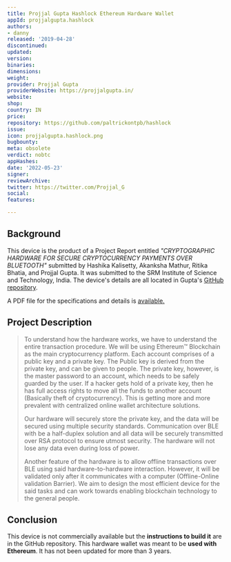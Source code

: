 ```yaml
---
title: Projjal Gupta Hashlock Ethereum Hardware Wallet
appId: projjalgupta.hashlock
authors:
- danny
released: '2019-04-28'
discontinued: 
updated: 
version: 
binaries: 
dimensions: 
weight: 
provider: Projjal Gupta
providerWebsite: https://projjalgupta.in/
website: 
shop: 
country: IN
price: 
repository: https://github.com/paltrickontpb/hashlock
issue: 
icon: projjalgupta.hashlock.png
bugbounty: 
meta: obsolete
verdict: nobtc
appHashes: 
date: '2022-05-23'
signer: 
reviewArchive: 
twitter: https://twitter.com/Projjal_G
social: 
features: 

---
```


## Background 

This device is the product of a Project Report entitled *"CRYPTOGRAPHIC HARDWARE FOR SECURE CRYPTOCURRENCY PAYMENTS OVER BLUETOOTH"* submitted by Hashika Kalisetty, Akanksha Mathur, Ritika Bhatia, and Projjal Gupta. It was submitted to the SRM Institute of Science and Technology, India. The device's details are all located in Gupta's [GitHub repository](https://github.com/paltrickontpb/hashlock).

A PDF file for the specifications and details is [available.](https://github.com/paltrickontpb/hashlock/blob/master/hashlock.pdf)

## Project Description 

> To understand how the hardware works, we have to understand the entire transaction procedure. We will be using Ethereum™ Blockchain as the main cryptocurrency platform. Each account comprises of a public key and a private key. The Public key is derived from the private key, and can be given to people. The private key, however, is the master password to an account, which needs to be safely guarded by the user. If a hacker gets hold of a private key, then he has full access rights to move all the funds to another account (Basically theft of cryptocurrency). This is getting more and more prevalent with centralized online wallet architecture solutions.
>
> Our hardware will securely store the private key, and the data will be secured using multiple security standards. Communication over BLE with be a half-duplex solution and all data will be securely transmitted over RSA protocol to ensure utmost security. The hardware will not lose any data even during loss of power.
>
> Another feature of the hardware is to allow offline transactions over BLE using said hardware-to-hardware interaction. However, it will be validated only after it communicates with a computer (Offline-Online validation Barrier). We aim to design the most efficient device for the said tasks and can work towards enabling blockchain technology to the general people.

## Conclusion

This device is not commercially available but the **instructions to build it** are in the GitHub repository. This hardware wallet was meant to be **used with Ethereum**. It has not been updated for more than 3 years.



